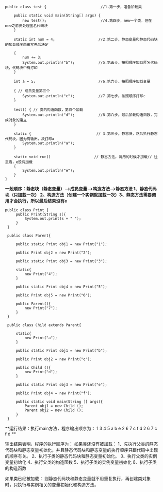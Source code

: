 ```
public class test {                         //1.第一步，准备加载类

    public static void main(String[] args) {
        new test();                         //4.第四步，new一个类，但在new之前要处理匿名代码块        
    }

    static int num = 4;                    //2.第二步，静态变量和静态代码块的加载顺序由编写先后决定 

    {
        num += 3;
        System.out.println("b");           //5.第五步，按照顺序加载匿名代码块，代码块中有打印
    }

    int a = 5;                             //6.第六步，按照顺序加载变量

    { // 成员变量第三个
        System.out.println("c");           //7.第七步，按照顺序打印c
    }

    test() { // 类的构造函数，第四个加载
        System.out.println("d");           //8.第八步，最后加载构造函数，完成对象的建立
    }

    static {                              // 3.第三步，静态块，然后执行静态代码块，因为有输出，故打印a
        System.out.println("a");
    }

    static void run()                    // 静态方法，调用的时候才加载// 注意看，e没有加载
    {
        System.out.println("e");
    }
}
```
**一般顺序：静态块（静态变量）——>成员变量——>构造方法——>静态方法 
1、静态代码块（只加载一次） 2、构造方法（创建一个实例就加载一次）3、静态方法需要调用才会执行，所以最后结果没有e**

```
public class Print {
     public Print(String s){
         System.out.print(s + " ");
     }
 }
 
 public class Parent{

     public static Print obj1 = new Print("1");

     public Print obj2 = new Print("2");

     public static Print obj3 = new Print("3");

     static{
         new Print("4");
     }

     public static Print obj4 = new Print("5");

     public Print obj5 = new Print("6");

     public Parent(){
         new Print("7");
     }
 }
 
 public class Child extends Parent{

     static{
         new Print("a");
     }

     public static Print obj1 = new Print("b");

     public Print obj2 = new Print("c");

     public Child (){
         new Print("d");
     }

     public static Print obj3 = new Print("e");

     public Print obj4 = new Print("f");

     public static void main(String [] args){
         Parent obj1 = new Child ();
         Parent obj2 = new Child ();
     }
 }
```

**运行结果：执行main方法，程序输出顺序为： 1 3 4 5 a b e 2 6 7 c f d 2 6 7 c f d **

输出结果表明，程序的执行顺序为： 
如果类还没有被加载： 
1、先执行父类的静态代码块和静态变量初始化，并且静态代码块和静态变量的执行顺序只跟代码中出现的顺序有关。 
2、执行子类的静态代码块和静态变量初始化。 
3、执行父类的实例变量初始化 
4、执行父类的构造函数 
5、执行子类的实例变量初始化 
6、执行子类的构造函数 

如果类已经被加载： 
则静态代码块和静态变量就不用重复执行，再创建类对象时，只执行与实例相关的变量初始化和构造方法。
